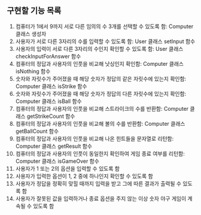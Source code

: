 ## 구현할 기능 목록

1. 컴퓨터가 1에서 9까지 서로 다른 임의의 수 3개를 선택할 수 있도록 함: Computer 클래스 생성자
2. 사용자가 서로 다른 3자리의 수를 입력할 수 있도록 함: User 클래스 setInput 함수
3. 사용자의 입력이 서로 다른 3자리의 수인지 확인할 수 있도록 함: User 클래스 checkInputForAnswer 함수
4. 컴퓨터의 정답과 사용자의 인풋을 비교해 낫싱인지 확인함: Computer 클래스 isNothing 함수
5. 숫자와 자릿수가 주어졌을 때 해당 숫자가 정답의 같은 자릿수에 있는지 확인함: Computer 클래스 isStrike 함수
6. 숫자와 자릿수가 주어졌을 때 해당 숫자가 정답의 다른 자릿수에 있는지 확인함: Computer 클래스 isBall 함수
7. 컴퓨터의 정답과 사용자의 인풋을 비교해 스트라이크의 수를 반환함: Computer 클래스 getStrikeCount 함수
8. 컴퓨터의 정답과 사용자의 인풋을 비교해 볼의 수를 반환함: Computer 클래스 getBallCount 함수
9. 컴퓨터의 정답과 사용자의 인풋을 비교해 나온 힌트들을 문자열로 리턴함: Computer 클래스 getResult 함수
10. 컴퓨터의 정답과 사용자의 인풋이 동일한지 확인하여 게임 종료 여부를 리턴함: Computer 클래스 isGameOver 함수
11. 사용자가 1 또는 2의 옵션을 입력할 수 있도록 함
12. 사용자가 입력한 옵션이 1, 2 중에 하나인지 확인할 수 있도록 함
13. 사용자가 정답을 정확히 맞힐 때까지 입력을 받고 그에 따른 결과가 출력될 수 있도록 함
14. 사용자가 잘못된 값을 입력하거나 종료 옵션을 주지 않는 이상 숫자 야구 게임이 계속될 수 있도록 함